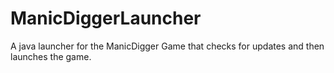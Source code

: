 # ManicDiggerLauncher
A java launcher for the ManicDigger Game that checks for updates and then launches the game.
